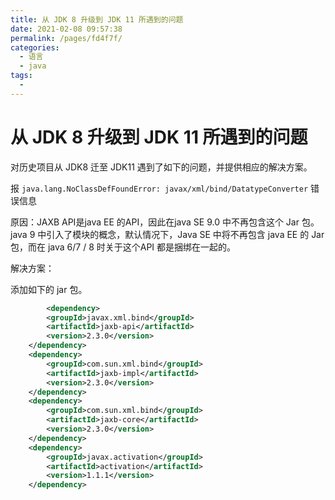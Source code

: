 ```yaml
---
title: 从 JDK 8 升级到 JDK 11 所遇到的问题
date: 2021-02-08 09:57:38
permalink: /pages/fd4f7f/
categories:
  - 语言
  - java
tags:
  - 
---
```

# 从 JDK 8 升级到 JDK 11 所遇到的问题

对历史项目从 JDK8 迁至 JDK11 遇到了如下的问题，并提供相应的解决方案。

报 `java.lang.NoClassDefFoundError: javax/xml/bind/DatatypeConverter` 错误信息

原因：JAXB API是java EE 的API，因此在java SE 9.0 中不再包含这个 Jar 包。java 9 中引入了模块的概念，默认情况下，Java SE 中将不再包含 java EE 的 Jar 包，而在 java 6/7 / 8 时关于这个API 都是捆绑在一起的。

解决方案：

添加如下的 jar 包。

```xml
		<dependency>
        <groupId>javax.xml.bind</groupId>
        <artifactId>jaxb-api</artifactId>
        <version>2.3.0</version>
    </dependency>
    <dependency>
        <groupId>com.sun.xml.bind</groupId>
        <artifactId>jaxb-impl</artifactId>
        <version>2.3.0</version>
    </dependency>
    <dependency>
        <groupId>com.sun.xml.bind</groupId>
        <artifactId>jaxb-core</artifactId>
        <version>2.3.0</version>
    </dependency>
    <dependency>
        <groupId>javax.activation</groupId>
        <artifactId>activation</artifactId>
        <version>1.1.1</version>
    </dependency>
```

